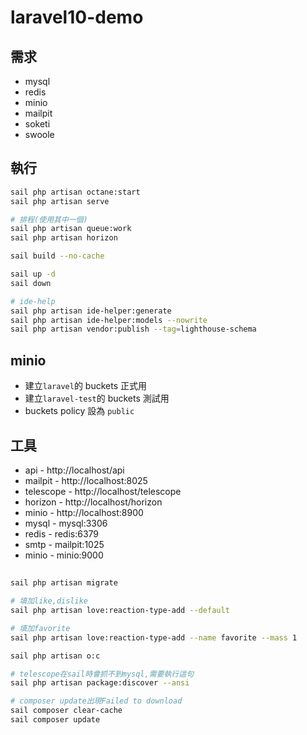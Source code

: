# laravel10-demo

## 需求

-   mysql
-   redis
-   minio
-   mailpit
-   soketi
-   swoole

## 執行

```sh
sail php artisan octane:start
sail php artisan serve

# 排程(使用其中一個)
sail php artisan queue:work
sail php artisan horizon

sail build --no-cache

sail up -d
sail down

# ide-help
sail php artisan ide-helper:generate
sail php artisan ide-helper:models --nowrite
sail php artisan vendor:publish --tag=lighthouse-schema
```

## minio

-   建立`laravel`的 buckets 正式用
-   建立`laravel-test`的 buckets 測試用
-   buckets policy 設為 `public`

## 工具

-   api - http://localhost/api
-   mailpit - http://localhost:8025
-   telescope - http://localhost/telescope
-   horizon - http://localhost/horizon
-   minio - http://localhost:8900
-   mysql - mysql:3306
-   redis - redis:6379
-   smtp - mailpit:1025
-   minio - minio:9000

##

```sh
sail php artisan migrate

# 填加like,dislike
sail php artisan love:reaction-type-add --default

# 填加favorite
sail php artisan love:reaction-type-add --name favorite --mass 1

sail php artisan o:c

# telescope在sail時會抓不到mysql,需要執行這句
sail php artisan package:discover --ansi

# composer update出現Failed to download
sail composer clear-cache
sail composer update
```
